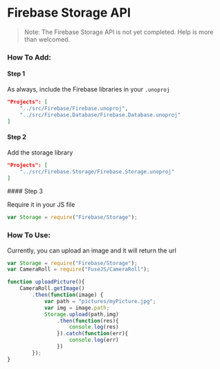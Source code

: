 # Firebase Storage API

> Note: The Firebase Storage API is not yet completed. Help is more than welcomed.

### How To Add:

#### Step 1

As always, include the Firebase libraries in your `.unoproj`

```json
"Projects": [
    "../src/Firebase/Firebase.unoproj",
    "../src/Firebase.Database/Firebase.Database.unoproj"
]
```

#### Step 2

Add the storage library

```json
"Projects": [
    "../src/Firebase.Storage/Firebase.Storage.unoproj"
]
```

#### Step 3

Require it in your JS file

```js
var Storage = require("Firebase/Storage");
```


### How To Use:

Currently, you can upload an image and it will return the url

```js
var Storage = require("Firebase/Storage");
var CameraRoll = require("FuseJS/CameraRoll");

function uploadPicture(){
    CameraRoll.getImage()
        .then(function(image) {
            var path = "pictures/myPicture.jpg";
            var img = image.path;
            Storage.upload(path,img)
                .then(function(res){
                    console.log(res)
                }).catch(function(err){
                    console.log(err)
                })
        });
}
```
